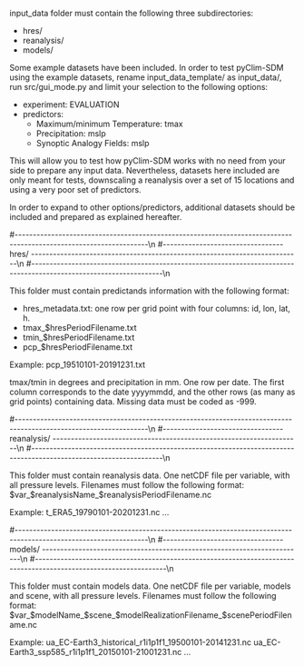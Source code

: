 input_data folder must contain the following three subdirectories:
- hres/
- reanalysis/
- models/

Some example datasets have been included. In order to test pyClim-SDM using the example datasets, rename 
input_data_template/ as input_data/, run src/gui_mode.py and limit your selection to the following options:
- experiment: EVALUATION
- predictors:
  - Maximum/minimum Temperature: tmax
  - Precipitation: mslp
  - Synoptic Analogy Fields: mslp

This will allow you to test how pyClim-SDM works with no need from your side to prepare any input data. 
Nevertheless, datasets here included are only meant for tests, downscaling a reanalysis over a set of 15 locations
and using a very poor set of predictors. 

In order to expand to other options/predictors, additional datasets should be included and prepared as explained 
hereafter.



#------------------------------------------------------------------------------------------------------------------\n
#--------------------------------- hres/ --------------------------------------------------------------------------\n
#------------------------------------------------------------------------------------------------------------------\n

This folder must contain predictands information with the following format:

- hres_metadata.txt: one row per grid point with four columns: id, lon, lat, h. 
- tmax_$hresPeriodFilename.txt
- tmin_$hresPeriodFilename.txt
- pcp_$hresPeriodFilename.txt 

Example: pcp_19510101-20191231.txt

tmax/tmin in degrees and precipitation in mm. One row per date. 
The first column corresponds to the date yyyymmdd, and the other rows (as many as grid points) containing data. 
Missing data must be coded as -999.



#------------------------------------------------------------------------------------------------------------------\n
#--------------------------------- reanalysis/ --------------------------------------------------------------------\n
#------------------------------------------------------------------------------------------------------------------\n

This folder must contain reanalysis data. One netCDF file per variable, with all pressure levels. Filenames must 
follow the following format: $var_$reanalysisName_$reanalysisPeriodFilename.nc

Example: t_ERA5_19790101-20201231.nc ...



#------------------------------------------------------------------------------------------------------------------\n
#--------------------------------- models/ ------------------------------------------------------------------------\n
#------------------------------------------------------------------------------------------------------------------\n

This folder must contain models data.
One netCDF file per variable, models and scene, with all pressure levels. 
Filenames must follow the following format: $var_$modelName_$scene_$modelRealizationFilename_$scenePeriodFilename.nc

Example: 
ua_EC-Earth3_historical_r1i1p1f1_19500101-20141231.nc 
ua_EC-Earth3_ssp585_r1i1p1f1_20150101-21001231.nc
...


